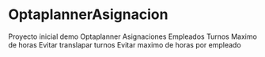 # OptaplannerAsignacion

Proyecto inicial demo Optaplanner
Asignaciones 
Empleados
Turnos
Maximo de horas
Evitar translapar turnos
Evitar maximo de horas por empleado
